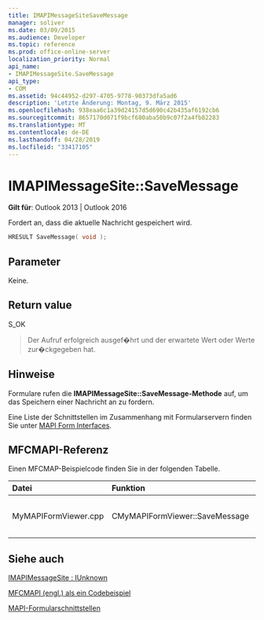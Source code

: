 ```yaml
---
title: IMAPIMessageSiteSaveMessage
manager: soliver
ms.date: 03/09/2015
ms.audience: Developer
ms.topic: reference
ms.prod: office-online-server
localization_priority: Normal
api_name:
- IMAPIMessageSite.SaveMessage
api_type:
- COM
ms.assetid: 94c44952-d297-4705-9778-90373dfa5ad6
description: 'Letzte Änderung: Montag, 9. März 2015'
ms.openlocfilehash: 938eaa6c1a39d24157d5d690c42b435af6192cb6
ms.sourcegitcommit: 8657170d071f9bcf680aba50b9c07f2a4fb82283
ms.translationtype: MT
ms.contentlocale: de-DE
ms.lasthandoff: 04/28/2019
ms.locfileid: "33417105"
---
```

# <a name="imapimessagesitesavemessage"></a>IMAPIMessageSite::SaveMessage

  
  
**Gilt für**: Outlook 2013 | Outlook 2016 
  
Fordert an, dass die aktuelle Nachricht gespeichert wird.
  
```cpp
HRESULT SaveMessage( void );
```

## <a name="parameters"></a>Parameter

Keine.
  
## <a name="return-value"></a>Return value

S_OK 
  
> Der Aufruf erfolgreich ausgef�hrt und der erwartete Wert oder Werte zur�ckgegeben hat. 
    
## <a name="remarks"></a>Hinweise

Formulare rufen die **IMAPIMessageSite::SaveMessage-Methode** auf, um das Speichern einer Nachricht an zu fordern. 
  
Eine Liste der Schnittstellen im Zusammenhang mit Formularservern finden Sie unter [MAPI Form Interfaces](mapi-form-interfaces.md).
  
## <a name="mfcmapi-reference"></a>MFCMAPI-Referenz

Einen MFCMAP-Beispielcode finden Sie in der folgenden Tabelle.
  
|**Datei**|**Funktion**|**Comment**|
|:-----|:-----|:-----|
|MyMAPIFormViewer.cpp  <br/> |CMyMAPIFormViewer::SaveMessage  <br/> |MFCMAPI verwendet die **IMAPIMessageSite::SaveMessage-Methode,** um die Nachricht zu speichern.  <br/> |
   
## <a name="see-also"></a>Siehe auch



[IMAPIMessageSite : IUnknown](imapimessagesiteiunknown.md)


[MFCMAPI (engl.) als ein Codebeispiel](mfcmapi-as-a-code-sample.md)
  
[MAPI-Formularschnittstellen](mapi-form-interfaces.md)

